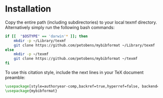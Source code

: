# Installation

Copy the entire path (including subdirectories) to your local texmf
directory. Alternatively simply run the following bash commands:
```bash
if [[  "$OSTYPE" == 'darwin'* ]]; then
    mkdir -p ~/Library/texmf
    git clone https://github.com/petobens/mybibformat ~/Library/texmf
else
    mkdir -p ~/texmf
    git clone https://github.com/petobens/mybibformat ~/texmf
fi
```

To use this citation style, include the next lines in your TeX document preamble:
```latex
\usepackage[style=authoryear-comp,backref=true,hyperref=false, backend=biber]{biblatex}
\usepackage{mybibformat}
```
